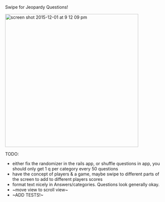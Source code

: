 Swipe for Jeopardy Questions!

<img width="432" alt="screen shot 2015-12-01 at 9 12 09 pm" src="https://cloud.githubusercontent.com/assets/5833968/11520328/7aafd2b8-9870-11e5-9cfd-df6c3b2345bc.png">

TODO:
  * either fix the randomizer in the rails app, or shuffle questions in app, you should only get 1 q per category every 50 questions
  * have the concept of players & a game, maybe swipe to different parts of the screen to add to different players scores
  * format text nicely in Answers/categories. Questions look generally okay.
  * ~move view to scroll view~
  * ~ADD TESTS!~
